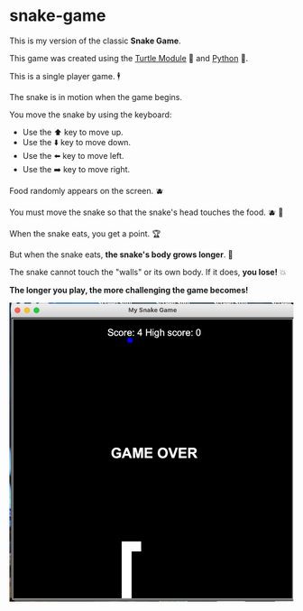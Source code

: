 # snake-game

This is my version of the classic **Snake Game**.

This game was created using the [Turtle Module](https://docs.python.org/3/library/turtle.html) 🐢 and [Python](https://www.python.org/about/gettingstarted/) 🐍.

This is a single player game. 🕴

The snake is in motion when the game begins.

You move the snake by using the keyboard:
- Use the ⬆️ key to move up.
- Use the ⬇️ key to move down.
- Use the ⬅️ key to move left.
- Use the ➡️ key to move right.

Food randomly appears on the screen. 🫐

You must move the snake so that the snake's head touches the food. 🫐 🐍

When the snake eats, you get a point. 🏆

But when the snake eats, **the snake's body grows longer**. 🤯

The snake cannot touch the "walls" or its own body. If it does, **you lose!** 💥

**The longer you play, the more challenging the game becomes!**

![Screen shot of the game ending after the player won 4 points and died hitting the wall.](https://github.com/mzrithm/snake-game/blob/f3c77b716712e90a3b62a219a646ab8ef7d1261a/screenshots/Screen%20Shot%202021-08-26%20at%204.06.29%20PM.png)
